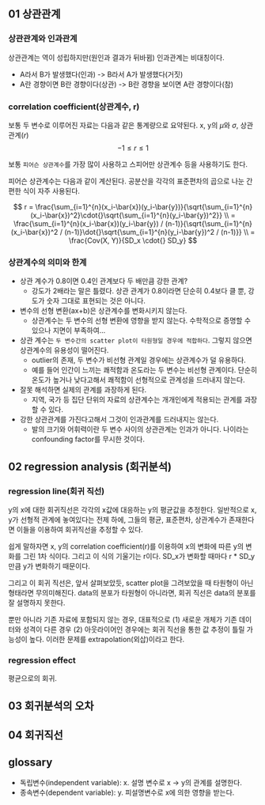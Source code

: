 <!-- @import "[TOC]" {cmd="toc" depthFrom=1 depthTo=6 orderedList=false} -->

<!-- code_chunk_output -->
<!-- /code_chunk_output -->

## 01 상관관계

### 상관관계와 인과관계

상관관계는 역이 성립하지만(원인과 결과가 뒤바뀜) 인과관계는 비대칭이다.

- A라서 B가 발생했다(인과) -> B라서 A가 발생했다(거짓)
- A란 경향이면 B란 경향이다(상관) -> B란 경향을 보이면 A란 경향이다(참)

### correlation coefficient(상관계수, r)

보통 두 변수로 이루어진 자료는 다음과 같은 통계량으로 요약된다.
x, y의 $\mu$와 $\sigma$, 상관관계($r$)
$$ -1 \leq r \leq 1 $$

보통 `피어슨 상관계수`를 가장 많이 사용하고 스피어만 상관계수 등을 사용하기도 한다.

피어슨 상관계수는 다음과 같이 계산된다. 공분산을 각각의 표준편차의 곱으로 나눈 간편한 식이 자주 사용된다.

$$
r = \frac{\sum_{i=1}^{n}(x_i-\bar{x})(y_i-\bar{y})}{\sqrt{\sum_{i=1}^{n}(x_i-\bar{x})^2}\cdot{}\sqrt{\sum_{i=1}^{n}(y_i-\bar{y})^2}} \\
  = \frac{\sum_{i=1}^{n}(x_i-\bar{x})(y_i-\bar{y}) / (n-1)}{\sqrt{\sum_{i=1}^{n}(x_i-\bar{x})^2 / (n-1)}\dot{}\sqrt{\sum_{i=1}^{n}(y_i-\bar{y})^2 / (n-1)}} \\
  = \frac{Cov(X, Y)}{SD_x \cdot{} SD_y}
$$

### 상관계수의 의미와 한계

- 상관 계수가 0.8이면 0.4인 관계보다 두 배만큼 강한 관계?
  - 강도가 2배라는 말은 틀렸다. 상관 관계가 0.8이라면 단순히 0.4보다 클 뿐, 강도가 숫자 그대로 표현되는 것은 아니다.
- 변수의 선형 변환(ax+b)은 상관계수를 변화시키지 않는다.
  - 상관계수는 두 변수의 선형 변환에 영향을 받지 않는다. 수학적으로 증명할 수 있으나 지면이 부족하여...
- 상관 계수는 `두 변수간의 scatter plot이 타원형일 경우에 적합하다`. 그렇지 않으면 상관계수의 유용성이 떨어진다.
  - outlier의 존재, 두 변수가 비선형 관계일 경우에는 상관계수가 덜 유용하다.
  - 예를 들어 인간이 느끼는 쾌적함과 온도라는 두 변수는 비선형 관계이다. 단순히 온도가 높거나 낮다고해서 쾌적함이 선형적으로 관계성을 드러내지 않는다.
- 잘못 해석하면 실제의 관계를 과장하게 된다.
  - 지역, 국가 등 집단 단위의 자료의 상관계수는 개개인에게 적용되는 관계를 과장할 수 있다.
- 강한 상관관계를 가진다고해서 그것이 인과관계를 드러내지는 않는다.
  - 발의 크기와 어휘력이란 두 변수 사이의 상관관계는 인과가 아니다. 나이라는 confounding factor를 무시한 것이다.

## 02 regression analysis (회귀분석)

### regression line(회귀 직선)

y의 x에 대한 회귀직선은 각각의 x값에 대응하는 y의 평균값을 추정한다.
일반적으로 x, y가 선형적 관계에 놓여있다는 전제 하에, 그들의 평균, 표준편차, 상관계수가 존재한다면 이들을 이용하여 회귀직선을 추정할 수 있다.

쉽게 말하자면 x, y의 correlation coefficient(r)를 이용하여 x의 변화에 따른 y의 변화를 그린 1차 식이다.
그리고 이 식의 기울기는 r이다. SD_x가 변화할 때마다 r \* SD_y만큼 y가 변화하기 때문이다.

그리고 이 회귀 직선은, 앞서 살펴보았듯, scatter plot을 그려보았을 때 타원형이 아닌 형태라면 무의미해진다.
data의 분포가 타원형이 아니라면, 회귀 직선은 data의 분포를 잘 설명하지 못한다.

뿐만 아니라 기존 자료에 포함되지 않는 경우, 대표적으로 (1) 새로운 개체가 기존 데이터와 성격이 다른 경우 (2) 아웃라이어인 경우에는 회귀 직선을 통한 값 추정이 틀릴 가능성이 높다. 이러한 문제를 extrapolation(외삽)이라고 한다.

### regression effect

평균으로의 회귀.

## 03 회귀분석의 오차

## 04 회귀직선

## glossary

- 독립변수(independent variable): x. 설명 변수로 x -> y의 관계를 설명한다.
- 종속변수(dependent variable): y. 피설명변수로 x에 의한 영향을 받는다.
